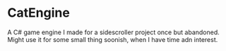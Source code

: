 # CatEngine

A C# game engine I made for a sidescroller project once but abandoned. Might use it for some small thing soonish,
when I have time adn interest.
